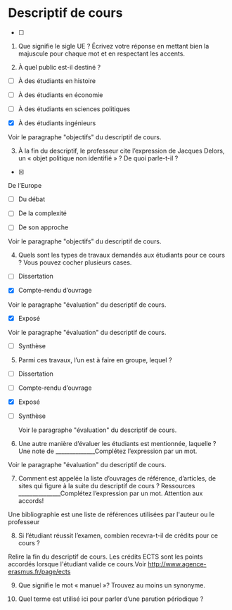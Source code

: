 # Descriptif de cours
- [ ] 
1. Que signifie le sigle UE ? Écrivez votre
réponse en mettant bien la majuscule pour chaque mot et en respectant les
accents.




2. À quel public est-il destiné ?

- [ ]  À des étudiants en histoire
- [ ]    À des étudiants en économie  
- [ ] À des étudiants en sciences politiques
- [x] À des étudiants ingénieurs

 
Voir le paragraphe "objectifs" du descriptif de cours.



3. À la fin du descriptif, le professeur cite
l’expression de Jacques Delors, un « objet politique non
identifié » ? De quoi parle-t-il ?

- [x] 

De l’Europe
- [ ] Du débat
- [ ] De la complexité
- [ ] De son approche

 
Voir le paragraphe "objectifs" du descriptif de cours.



4. Quels sont les types de travaux demandés aux étudiants pour ce
cours ? Vous pouvez cocher plusieurs cases.

- [ ] Dissertation
- [x] Compte-rendu d’ouvrage

 
Voir le paragraphe "évaluation" du descriptif de cours.


- [x] Exposé


 
Voir le paragraphe "évaluation" du descriptif de cours.




- [ ] Synthèse

5. Parmi ces travaux, l’un est à faire en groupe,
lequel ?

- [ ] Dissertation
- [ ] Compte-rendu d’ouvrage
- [x] Exposé
- [ ] Synthèse


  Voir le paragraphe "évaluation" du descriptif de cours.







6. Une autre manière d’évaluer les étudiants est
mentionnée, laquelle ? Une note de ______________Complétez l’expression par un mot.



  Voir le paragraphe "évaluation" du descriptif de cours.







7. Comment est appelée la liste d’ouvrages de référence, d’articles, de sites qui figure à la suite du descriptif de cours ? Ressources _______________Complétez l’expression par un mot. Attention aux accords!


Une bibliographie est une liste de références utilisées par l'auteur ou le professeur

8. Si l’étudiant réussit l’examen, combien recevra-t-il de crédits pour ce cours ? 



Relire la fin du descriptif de cours. Les crédits ECTS sont les points accordés lorsque l'étudiant valide ce cours.Voir http://www.agence-erasmus.fr/page/ects

9. Que signifie le mot « manuel »? Trouvez au moins un synonyme.




10. Quel terme est utilisé ici pour parler d’une parution
périodique ?    



